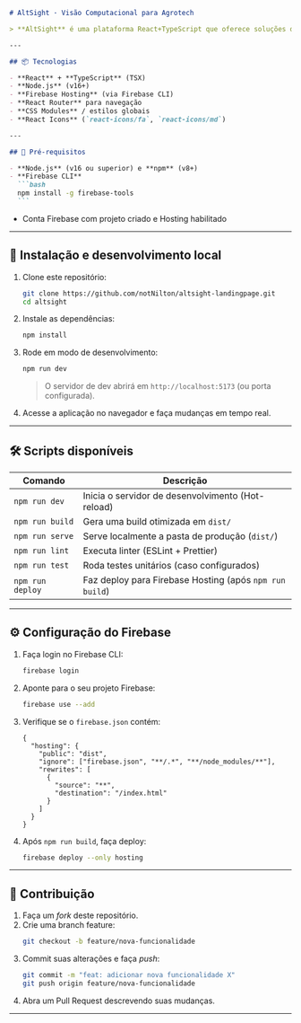 ````markdown
# AltSight · Visão Computacional para Agrotech

> **AltSight** é uma plataforma React+TypeScript que oferece soluções de visão computacional para o setor de agrotech. O front-end é escrito em TypeScript, empacotado com Node.js e hospedado no Firebase Hosting.

---

## 📦 Tecnologias

- **React** + **TypeScript** (TSX)
- **Node.js** (v16+)
- **Firebase Hosting** (via Firebase CLI)
- **React Router** para navegação
- **CSS Modules** / estilos globais
- **React Icons** (`react-icons/fa`, `react-icons/md`)

---

## 🚀 Pré-requisitos

- **Node.js** (v16 ou superior) e **npm** (v8+)
- **Firebase CLI**
  ```bash
  npm install -g firebase-tools
  ```
````

- Conta Firebase com projeto criado e Hosting habilitado

---

## 🎯 Instalação e desenvolvimento local

1. Clone este repositório:

   ```bash
   git clone https://github.com/notNilton/altsight-landingpage.git
   cd altsight
   ```

2. Instale as dependências:

   ```bash
   npm install
   ```

3. Rode em modo de desenvolvimento:

   ```bash
   npm run dev
   ```

   > O servidor de dev abrirá em `http://localhost:5173` (ou porta configurada).

4. Acesse a aplicação no navegador e faça mudanças em tempo real.

---

## 🛠️ Scripts disponíveis

| Comando          | Descrição                                               |
| ---------------- | ------------------------------------------------------- |
| `npm run dev`    | Inicia o servidor de desenvolvimento (Hot-reload)       |
| `npm run build`  | Gera uma build otimizada em `dist/`                     |
| `npm run serve`  | Serve localmente a pasta de produção (`dist/`)          |
| `npm run lint`   | Executa linter (ESLint + Prettier)                      |
| `npm run test`   | Roda testes unitários (caso configurados)               |
| `npm run deploy` | Faz deploy para Firebase Hosting (após `npm run build`) |

---

## ⚙️ Configuração do Firebase

1. Faça login no Firebase CLI:
   ```bash
   firebase login
   ```
2. Aponte para o seu projeto Firebase:
   ```bash
   firebase use --add
   ```
3. Verifique se o `firebase.json` contém:
   ```jsonc
   {
     "hosting": {
       "public": "dist",
       "ignore": ["firebase.json", "**/.*", "**/node_modules/**"],
       "rewrites": [
         {
           "source": "**",
           "destination": "/index.html"
         }
       ]
     }
   }
   ```
4. Após `npm run build`, faça deploy:
   ```bash
   firebase deploy --only hosting
   ```

---

## 🤝 Contribuição

1. Faça um _fork_ deste repositório.
2. Crie uma branch feature:
   ```bash
   git checkout -b feature/nova-funcionalidade
   ```
3. Commit suas alterações e faça _push_:
   ```bash
   git commit -m "feat: adicionar nova funcionalidade X"
   git push origin feature/nova-funcionalidade
   ```
4. Abra um Pull Request descrevendo suas mudanças.

---

